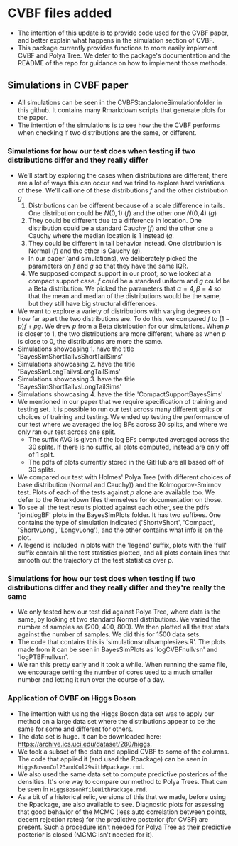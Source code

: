 # CVBF files added

* The intention of this update is to provide code used for the CVBF paper, and better explain what happens in the simulation section of CVBF. 
* This package currently provides functions to more easily implement CVBF and Polya Tree. We defer to the package's documentation and the README of the repo for guidance on how to implement those methods.

## Simulations in CVBF paper

* All simulations can be seen in the CVBFStandaloneSimulationfolder in this github. It contains many Rmarkdown scripts that generate plots for the paper.
* The intention of the simulations is to see how the the CVBF performs when checking if two distributions are the same, or different.

### Simulations for how our test does when testing if two distributions differ and they really differ

* We'll start by exploring the cases when distributions are different, there are a lot of ways this can occur and we tried to explore hard variations of these. We'll call one of these distributions $f$ and the other distribution $g$
  1. Distributions can be different because of a scale difference in tails. One distribution could be $N(0,1)$ ($f$) and the other one $N(0,4)$ ($g$)
  2. They could be different due to a difference in location. One distribution could be a standard Cauchy ($f$) and the other one a Cauchy where the median location is 1 instead ($g$.
  3. They could be different in tail behavior instead. One distribution is Normal ($f$) and the other is Cauchy ($g$).
    * In our paper (and simulations), we deliberately picked the parameters on $f$ and $g$ so that they have the same IQR.
  4. We supposed compact support in our proof, so we looked at a compact support case. $f$ could be a standard uniform and $g$ could be a Beta distribution. We picked the parameters that $\alpha = 4, \beta = 4$ so that the mean and median of the distributions would be the same, but they still have big structural differences.
* We want to explore a variety of distributions with varying degrees on how far apart the two distributions are. To do this, we compared $f$ to $(1-p)f + pg$. We drew $p$ from a Beta distribution for our simulations. When $p$ is closer to 1, the two distributions are more different, where as when $p$ is close to 0, the distributions are more the same.
* Simulations showcasing 1. have the title  'BayesSimShortTailvsShortTailSims'
* Simulations showcasing 2. have the title  'BayesSimLongTailvsLongTailSims' 
* Simulations showcasing 3. have the title  'BayesSimShortTailvsLongTailSims'
* Simulations showcasing 4. have the title  'CompactSupportBayesSims'
* We mentioned in our paper that we require specification of training and testing set. It is possible to run our test across many different splits or choices of training and testing. We ended up testing the performance of our test where we averaged the log BFs across 30 splits, and where we only ran our test across one split.
  * The suffix AVG is given if the log BFs computed averaged across the 30 splits. If there is no suffix, all plots computed, instead are only off of 1 split.
  * The pdfs of plots currently stored in the GitHub are all based off of 30 splits.
* We compared our test with Holmes' Polya Tree (with different choices of base distribution (Normal and Cauchy)) and the Kolmogorov-Smirnov test. Plots of each of the tests against $p$ alone are available too. We defer to the Rmarkdown files themselves for documentation on those.
* To see all the test results plotted against each other, see the pdfs 'jointlogBF' plots in the BayesSimPlots folder. It has two suffixes. One contains the type of simulation indicated ('ShortvShort', 'Compact', 'ShortvLong', 'LongvLong'), and the other contains what info is on the plot.
* A legend is included in plots with the 'legend' suffix, plots with the 'full' suffix contain all the test statistics plotted, and all plots contain lines that smooth out the trajectory of the test statistics over p.

  
### Simulations for how our test does when testing if two distributions differ and they really differ and they're really the same

* We only tested how our test did against Polya Tree, where data is the same, by looking at two standard Normal distributions. We varied the number of samples as (200, 400, 800). We then plotted all the test stats against the number of samples. We did this for 1500 data sets.
* The code that contains this is 'simulationsnullsamplesizes.R'. The plots made from it can be seen in BayesSimPlots as 'logCVBFnullvsn' and 'logPTBFnullvsn'. 
* We ran this pretty early and it took a while. When running the same file, we encourage setting the number of cores used to a much smaller number and letting it run over the course of a day.

### Application of CVBF on Higgs Boson

* The intention with using the Higgs Boson data set was to apply our method on a large data set where the distributions appear to be the same for some and different for others.
* The data set is huge. It can be downloaded here: https://archive.ics.uci.edu/dataset/280/higgs.
* We took a subset of the data and applied CVBF to some of the columns. The code that applied it (and used the Rpackage) can be seen in `HiggsBosonCol23andCol29withRpackage.rmd`.
* We also used the same data set to compute predictive posteriors of the densities. It's one way to compare our method to Polya Trees. That can be seen in `HiggsBosonRfileWithPackage.rmd`.
* As a bit of a historical relic, versions of this that we made, before using the Rpackage, are also available to see. Diagnostic plots for assessing that good behavior of the MCMC (less auto correlation between points, decent rejection rates) for the predictive posterior (for CVBF) are present. Such a procedure isn't needed for Polya Tree as their predictive posterior is closed (MCMC isn't needed for it). 

